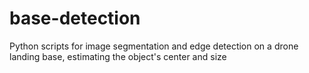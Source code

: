 # base-detection
Python scripts for image segmentation and edge detection on a drone landing base, estimating the object's center and size
